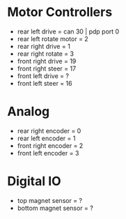 # Motor Controllers

- rear left drive = can 30 | pdp port 0
- rear left rotate motor = 2
- rear right drive = 1
- rear right rotate = 3
- front right drive = 19
- front right steer = 17
- front left drive = ?
- front left steer = 16

# Analog

- rear right encoder = 0
- rear left encoder = 1
- front right encoder = 2
- front left encoder = 3

# Digital IO

- top magnet sensor = ?
- bottom magnet sensor = ?
